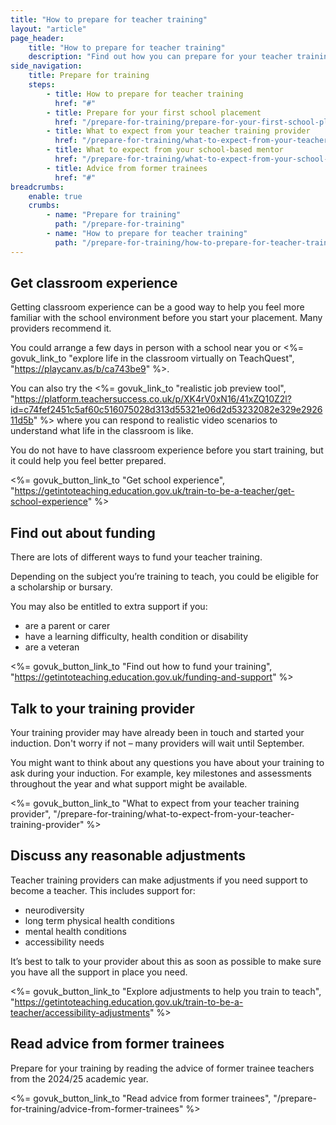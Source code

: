 ```yaml
---
title: "How to prepare for teacher training"
layout: "article"
page_header:
    title: "How to prepare for teacher training"
    description: "Find out how you can prepare for your teacher training, from finding out about funding to reading advice from former trainees."
side_navigation:
    title: Prepare for training
    steps:
        - title: How to prepare for teacher training
          href: "#"
        - title: Prepare for your first school placement
          href: "/prepare-for-training/prepare-for-your-first-school-placement"
        - title: What to expect from your teacher training provider
          href: "/prepare-for-training/what-to-expect-from-your-teacher-training-provider"
        - title: What to expect from your school-based mentor
          href: "/prepare-for-training/what-to-expect-from-your-school-based-mentor"
        - title: Advice from former trainees
          href: "#"
breadcrumbs: 
    enable: true
    crumbs: 
        - name: "Prepare for training"
          path: "/prepare-for-training"
        - name: "How to prepare for teacher training"
          path: "/prepare-for-training/how-to-prepare-for-teacher-training"
---
```


## Get classroom experience
Getting classroom experience can be a good way to help you feel more familiar with the school environment before you start your placement. Many providers recommend it.

You could arrange a few days in person with a school near you or <%= govuk_link_to "explore life in the classroom virtually on TeachQuest", "https://playcanv.as/b/ca743be9" %>.

You can also try the <%= govuk_link_to "realistic job preview tool", "https://platform.teachersuccess.co.uk/p/XK4rV0xN16/41xZQ10Z2l?id=c74fef2451c5af60c516075028d313d55321e06d2d53232082e329e292611d5b" %> where you can respond to realistic video scenarios to understand what life in the classroom is like.

You do not have to have classroom experience before you start training, but it could help you feel better prepared.

<%= govuk_button_link_to "Get school experience", "https://getintoteaching.education.gov.uk/train-to-be-a-teacher/get-school-experience" %>

## Find out about funding
There are lots of different ways to fund your teacher training.

Depending on the subject you’re training to teach, you could be eligible for a scholarship or bursary.

You may also be entitled to extra support if you:

- are a parent or carer
- have a learning difficulty, health condition or disability
- are a veteran

<%= govuk_button_link_to "Find out how to fund your training", "https://getintoteaching.education.gov.uk/funding-and-support" %>

## Talk to your training provider
Your training provider may have already been in touch and started your induction. Don't worry if not – many providers will wait until September.

You might want to think about any questions you have about your training to ask during your induction. For example, key milestones and assessments throughout the year and what support might be available.

<%= govuk_button_link_to "What to expect from your teacher training provider", "/prepare-for-training/what-to-expect-from-your-teacher-training-provider" %>

## Discuss any reasonable adjustments
Teacher training providers can make adjustments if you need support to become a teacher. This includes support for:

- neurodiversity
- long term physical health conditions
- mental health conditions
- accessibility needs

It’s best to talk to your provider about this as soon as possible to make sure you have all the support in place you need.

<%= govuk_button_link_to "Explore adjustments to help you train to teach", "https://getintoteaching.education.gov.uk/train-to-be-a-teacher/accessibility-adjustments" %>

## Read advice from former trainees

Prepare for your training by reading the advice of former trainee teachers from the 2024/25 academic year.

<%= govuk_button_link_to "Read advice from former trainees", "/prepare-for-training/advice-from-former-trainees" %>
